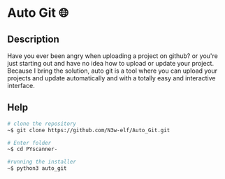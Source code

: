 # Auto Git 🌐

## Description

Have you ever been angry when uploading a project on github? or you're just starting out and have no idea how to upload or update your project. Because I bring the solution, auto git is a tool where you can upload your projects and update automatically and with a totally easy and interactive interface.

## Help
```bash
# clone the repository
~$ git clone https://github.com/N3w-elf/Auto_Git.git

# Enter folder
~$ cd PYscanner-

#running the installer
~$ python3 auto_git
```
